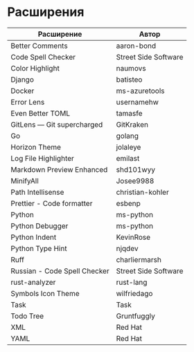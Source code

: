 # Расширения

| Расширение                   | Автор                |
| ---------------------------- | -------------------- |
| Better Comments              | aaron-bond           |
| Code Spell Checker           | Street Side Software |
| Color Highlight              | naumovs              |
| Django                       | batisteo             |
| Docker                       | ms-azuretools        |
| Error Lens                   | usernamehw           |
| Even Better TOML             | tamasfe              |
| GitLens — Git supercharged   | GitKraken            |
| Go                           | golang               |
| Horizon Theme                | jolaleye             |
| Log File Highlighter         | emilast              |
| Markdown Preview Enhanced    | shd101wyy            |
| MinifyAll                    | Josee9988            |
| Path Intellisense            | christian-kohler     |
| Prettier - Code formatter    | esbenp               |
| Python                       | ms-python            |
| Python Debugger              | ms-python            |
| Python Indent                | KevinRose            |
| Python Type Hint             | njqdev               |
| Ruff                         | charliermarsh        |
| Russian - Code Spell Checker | Street Side Software |
| rust-analyzer                | rust-lang            |
| Symbols Icon Theme           | wilfriedago          |
| Task                         | Task                 |
| Todo Tree                    | Gruntfuggly          |
| XML                          | Red Hat              |
| YAML                         | Red Hat              |
